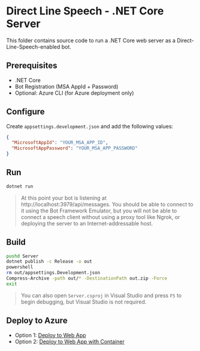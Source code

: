# Direct Line Speech - .NET Core Server

This folder contains source code to run a .NET Core web server as a Direct-Line-Speech-enabled bot.

## Prerequisites

- .NET Core
- Bot Registration (MSA AppId + Password)
- Optional: Azure CLI (for Azure deployment only)

## Configure

Create `appsettings.development.json` and add the following values:

```json
{
  "MicrosoftAppId": "YOUR_MSA_APP_ID",
  "MicrosoftAppPassword": "YOUR_MSA_APP_PASSWORD"
}
```

## Run

```bash
dotnet run
```

> At this point your bot is listening at http://localhost:3979/api/messages. You should be able to connect to it using the Bot Framework Emulator, but you will not be able to connect a speech client without using a proxy tool like Ngrok, or deploying the server to an Internet-addressable host.

## Build

```bash
pushd Server
dotnet publish -c Release -o out
powershell
rm out/appsettings.Development.json
Compress-Archive -path out/* -DestinationPath out.zip -Force
exit
```

> You can also open `Server.csproj` in Visual Studio and press `F5` to begin debugging, but Visual Studio is not required.

## Deploy to Azure

- Option 1: [Deploy to Web App](../../assets/server-dotnet-deploy-webapp.md)
- Option 2: [Deploy to Web App with Container](../../assets/server-dotnet-deploy-webapp-container.md)
